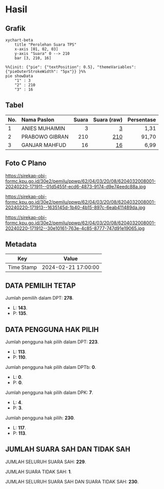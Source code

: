 # Hasil

## Grafik

```mermaid
xychart-beta
    title "Perolehan Suara TPS"
    x-axis [01, 02, 03]
    y-axis "Suara" 0 --> 210
    bar [3, 210, 16]
```

```mermaid
%%{init: {"pie": {"textPosition": 0.5}, "themeVariables": {"pieOuterStrokeWidth": "5px"}} }%%
pie showData
    "1" : 3
    "2" : 210
    "3" : 16
```

## Tabel

| No. | Nama Paslon    | Suara | Suara (raw) | Persentase |
|:--- |:-------------- | -----:| -----------:| ----------:|
| 1   | ANIES MUHAIMIN | 3     | [3][p-1]    | 1,31       |
| 2   | PRABOWO GIBRAN | 210   | [210][p-2]  | 91,70      |
| 3   | GANJAR MAHFUD  | 16    | [16][p-3]   | 6,99       |


[p-1]: https://github.com/gigit-pemilu/pemilu-2024-62-kalimantan-tengah/blob/main/pilpres/hitung-suara/sub/62-kalimantan-tengah/sub/04-barito-selatan/sub/03-karau-kuala/sub/2008-talio/sub/001-tps/sub/paslon-1.txt
[p-2]: https://github.com/gigit-pemilu/pemilu-2024-62-kalimantan-tengah/blob/main/pilpres/hitung-suara/sub/62-kalimantan-tengah/sub/04-barito-selatan/sub/03-karau-kuala/sub/2008-talio/sub/001-tps/sub/paslon-2.txt
[p-3]: https://github.com/gigit-pemilu/pemilu-2024-62-kalimantan-tengah/blob/main/pilpres/hitung-suara/sub/62-kalimantan-tengah/sub/04-barito-selatan/sub/03-karau-kuala/sub/2008-talio/sub/001-tps/sub/paslon-3.txt

## Foto C Plano

https://sirekap-obj-formc.kpu.go.id/30e2/pemilu/ppwp/62/04/03/20/08/6204032008001-20240220-171911--01d5455f-ecd6-4873-9174-d9e74eedc88a.jpg

https://sirekap-obj-formc.kpu.go.id/30e2/pemilu/ppwp/62/04/03/20/08/6204032008001-20240220-171913--1635145d-1b40-4b15-897c-6eab411489da.jpg

https://sirekap-obj-formc.kpu.go.id/30e2/pemilu/ppwp/62/04/03/20/08/6204032008001-20240220-171912--30e10161-763e-4c85-8777-747d91e19065.jpg


## Metadata

| Key        | Value               |
| ---------- | ------------------- |
| Time Stamp | 2024-02-21 17:00:00 |


## DATA PEMILIH TETAP

Jumlah pemilih dalam DPT: **278**.
 * L: **143**.
 * P: **135**.

## DATA PENGGUNA HAK PILIH

Jumlah pengguna hak pilih dalam DPT: **223**.
 * L: **113**.
 * P: **110**.

Jumlah pengguna hak pilih dalam DPTb: **0**.
 * L: **0**.
 * P: **0**.

Jumlah pengguna hak pilih dalam DPK: **7**.
 * L: **4**.
 * P: **3**.

Jumlah pengguna hak pilih: **230**.
 * L: **117**.
 * P: **113**.

## JUMLAH SUARA SAH DAN TIDAK SAH

JUMLAH SELURUH SUARA SAH: **229**.

JUMLAH SUARA TIDAK SAH: **1**.

JUMLAH SELURUH SUARA SAH DAN SUARA TIDAK SAH: **230**.


